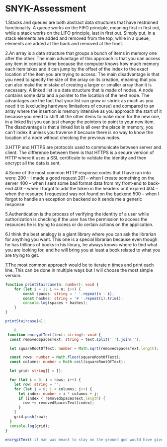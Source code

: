# SNYK-Assessment

1.Stacks and queues are both abstract data structures that have restrained functionality. A queue works on the FIFO principle, meaning first in first out, while a stack works on the LIFO principle, last in first out. Simply put, in a stack elements are added and removed from the top, while in a queue, elements are added at the back and removed at the front.

2.An array is a data structure that groups a bunch of items in memory one after the other. 
The main advantage of this approach is that you can access any item in constant time because the computer knows how much memory each item takes and it can jump by the offset of the index to the exact location of the item you are trying to access.
The main disadvantage is that you need to specify the size of the array on its creation, meaning that you can also make the mistake of creating a larger or smaller array than it is necessary.
A linked list is a data structure that is made of nodes. A node contains some data and a pointer to the location of the next node. 
The advantages are the fact that your list can grow or shrink as much as you need it to (excluding hardware limitations of course) and compared to an array where the insertion is memory intensive as you approach the start of it because you need to shift all the other items to make room for the new one, in a linked list you can just change the pointers to point to your new item.
The disadvantage is that a linked list is all over the place in memory, you can’t index it unless you traverse it because there is no way to know the location of a node without checking the previous nodes.

3.HTTP and HTTPS are protocols used to communicate between server and client. The difference between them is that HTTPS is a secure version of HTTP where it uses a SSL certificate to validate the identity and then encrypt all the data is sent.

4.Some of the most common HTTP response codes that I have ran into were:
200 – I made a good request
201 – when I create something on the server
400 – when I sent some bad format data from my front-end to back-end
403 – when I forgot to add the token in the headers or it expired
404 – when the resource I requested was not found on the backend
500 – when I forgot to handle an exception on backend so it sends me a generic response

5.Authentication is the process of verifying the identity of a user while authorization is checking if the user has the permission to access the resources he is trying to access or do certain actions on the application.

6.I think the best analogy is a giant library where you can ask the librarian for anything you want. This one is a special librarian because even though he has trillions of books in his library, he always knows where to find what you are looking for, and he will bring you at least a book related to what you are trying to get.

7.The most common approach would be to iterate n times and print each line. This can be done in multiple ways but I will choose the most simple version.
```typescript
function printStaircase(n: number): void {
    for (let i = 1; i <= n; i++) {
        const spaces: string = ' '.repeat(n - i);
        const hashes: string = '# '.repeat(i).trim();
        console.log(spaces + hashes);
    }
}

printStaircase(4);

    8.
 function encryptText(text: string): void {
  const removedSpacesText: string = text.split(' ').join('');

  let squareRootOfText: number = Math.sqrt(removedSpacesText.length);

  const rows: number = Math.floor(squareRootOfText);
  const columns: number = Math.ceil(squareRootOfText);

  let grid: string[] = [];

  for (let i = 0; i < rows; i++) {
    let row: string = '';
    for (let j = 0; j < columns; j++) {
      let index: number = i * columns + j;
      if (index < removedSpacesText.length) {
        row += removedSpacesText[index];
      }
    }
    grid.push(row);
  }
  console.log(grid);
}

encryptText('if man was meant to stay on the ground god would have given us roots');
